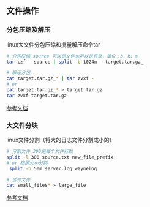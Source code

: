 文件操作
---


### 分包压缩及解压
linux大文件分包压缩和批量解压命令tar
```sh
# 分包压缩 source 可以是文件也可以是目录，单位：b、k、m
tar czf - source | split -b 1024m - target.tar.gz_

# 解压分包
cat target.tar.gz_* | tar zvxf -
# or
cat target.tar.gz_* > target.tar.gz
tar zvxf target.tar.gz
```
[参考文档](https://blog.csdn.net/a5nan/article/details/51275631)

### 大文件分块
linux文件分割（将大的日志文件分割成小的）
```sh
# 分割文件 300是每个文件行数
split -l 300 source.txt new_file_prefix
# or 按照大小分割
 split -b 50m server.log waynelog

# 合并文件
cat small_files* > large_file
```
[参考文档](https://www.cnblogs.com/waynechen/archive/2010/07/26/1785097.html)
